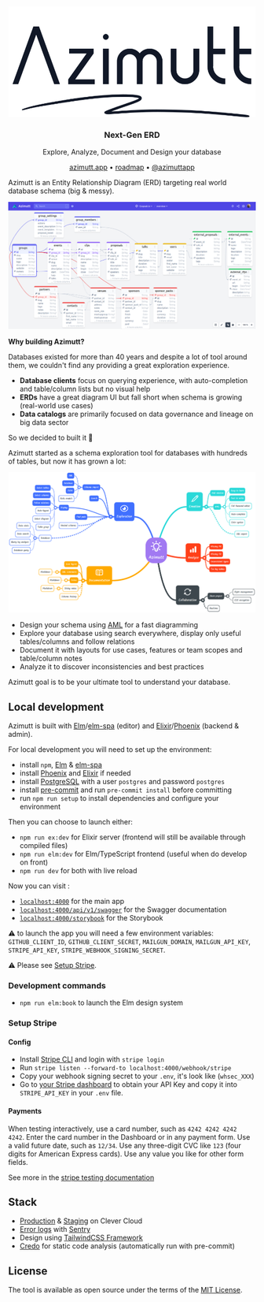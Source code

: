 <p align="center">
    <a href="https://azimutt.app" target="_blank" rel="noopener">
        <picture>
          <source media="(prefers-color-scheme: dark)" srcset="backend/priv/static/images/logo_light.svg">
          <source media="(prefers-color-scheme: light)" srcset="backend/priv/static/images/logo_dark.svg">
          <img alt="Azimutt logo" src="backend/priv/static/images/logo_dark.svg">
        </picture>
    </a>
</p>
<h3 align="center">Next-Gen ERD</h3>
<p align="center">Explore, Analyze, Document and Design your database</p>

<p align="center">
  <a href="https://azimutt.app" target="_blank" rel="noopener">azimutt.app</a> •
  <a href="https://github.com/azimuttapp/azimutt/projects/1" target="_blank" rel="noopener">roadmap</a> •
  <a href="https://twitter.com/azimuttapp" target="_blank" rel="noopener">@azimuttapp</a>
</p>

Azimutt is an Entity Relationship Diagram (ERD) targeting real world database schema (big & messy).

![Azimutt screenshot](docs/_assets/azimutt-screenshot-gospeak.png)

**Why building Azimutt?**

Databases existed for more than 40 years and despite a lot of tool around them, we couldn't find any providing a great exploration experience.

- **Database clients** focus on querying experience, with auto-completion and table/column lists but no visual help
- **ERDs** have a great diagram UI but fall short when schema is growing (real-world use cases)
- **Data catalogs** are primarily focused on data governance and lineage on big data sector

So we decided to built it 💪

Azimutt started as a schema exploration tool for databases with hundreds of tables, but now it has grown a lot:

![Azimutt roadmap](docs/_assets/azimutt-roadmap.png)

- Design your schema using [AML](docs/aml/README.md) for a fast diagramming
- Explore your database using search everywhere, display only useful tables/columns and follow relations
- Document it with layouts for use cases, features or team scopes and table/column notes
- Analyze it to discover inconsistencies and best practices

Azimutt goal is to be your ultimate tool to understand your database.

## Local development

Azimutt is built with [Elm](https://elm-lang.org)/[elm-spa](https://www.elm-spa.dev) (editor) and [Elixir](https://elixir-lang.org)/[Phoenix](https://www.phoenixframework.org) (backend & admin).

For local development you will need to set up the environment:

- install `npm`, [Elm](https://guide.elm-lang.org/install/elm.html) & [elm-spa](https://www.elm-spa.dev)
- install [Phoenix](https://hexdocs.pm/phoenix/installation.html) and [Elixir](https://elixir-lang.org/install.html) if needed
- install [PostgreSQL](https://www.postgresql.org/download) with a user `postgres` and password `postgres`
- install [pre-commit](https://pre-commit.com) and run `pre-commit install` before committing
- run `npm run setup` to install dependencies and configure your environment

Then you can choose to launch either:

- `npm run ex:dev` for Elixir server (frontend will still be available through compiled files)
- `npm run elm:dev` for Elm/TypeScript frontend (useful when do develop on front)
- `npm run dev` for both with live reload

Now you can visit :

- [`localhost:4000`](http://localhost:4000) for the main app
- [`localhost:4000/api/v1/swagger`](http://localhost:4000/api/swagger) for the Swagger documentation
- [`localhost:4000/storybook`](http://localhost:4000/storybook) for the Storybook

⚠️ to launch the app you will need a few environment variables: `GITHUB_CLIENT_ID`, `GITHUB_CLIENT_SECRET`, `MAILGUN_DOMAIN`, `MAILGUN_API_KEY`, `STRIPE_API_KEY`, `STRIPE_WEBHOOK_SIGNING_SECRET`.

⚠️ Please see [Setup Stripe](#setup-stripe).

### Development commands

- `npm run elm:book` to launch the Elm design system

### Setup Stripe

#### Config

- Install [Stripe CLI](https://stripe.com/docs/stripe-cli) and login with `stripe login`
- Run `stripe listen --forward-to localhost:4000/webhook/stripe`
- Copy your webhook signing secret to your `.env`, it's look like (`whsec_XXX`)
- Go to [your Stripe dashboard](https://dashboard.stripe.com/test/apikeys) to obtain your API Key and copy it into `STRIPE_API_KEY` in your `.env` file.

#### Payments

When testing interactively, use a card number, such as `4242 4242 4242 4242`. Enter the card number in the Dashboard or in any payment form.
Use a valid future date, such as `12/34`.
Use any three-digit CVC like `123` (four digits for American Express cards).
Use any value you like for other form fields.

See more in the [stripe testing documentation](https://stripe.com/docs/testing)

## Stack

* [Production](https://azimutt.app) & [Staging](https://azimutt.dev) on Clever Cloud
* [Error logs](https://sentry.io/organizations/azimuttapp/issues/?project=6635088) with [Sentry](https://sentry.io)
* Design using [TailwindCSS Framework](https://tailwindcss.com)
* [Credo](http://credo-ci.org) for static code analysis (automatically run with pre-commit)

## License

The tool is available as open source under the terms of the [MIT License](https://opensource.org/licenses/MIT).
